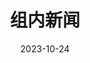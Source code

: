 ---
title: "组内新闻"
date: 2023-10-24
type: landing
# layout: list

design:
    spacing: "6rem"

sections:
  - block: markdown
    id: archive
    content:
      title: 组内新闻
      text: |-
        {{< news-list >}}
---    